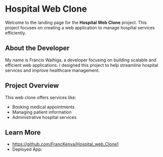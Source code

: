 # Hospital Web Clone

Welcome to the landing page for the **Hospital Web Clone** project. This project focuses on creating a web application to manage hospital services efficiently.

## About the Developer

My name is Francis Waihiga, a developer focusing on building scalable and efficient web applications. I designed this project to help streamline hospital services and improve healthcare management.

## Project Overview

This web clone offers services like:

- Booking medical appointments
- Managing patient information
- Administrative hospital services

## Learn More

- <https://github.com/FrancKenya/Hospital_web_Clone1>
- Deployed App:
